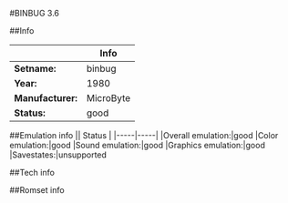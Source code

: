 #BINBUG 3.6

##Info

||Info|
|-----|-----|
|**Setname:**|binbug
|**Year:**|1980
|**Manufacturer:**|MicroByte
|**Status:**|good

##Emulation info
|| Status |
|-----|-----|
|Overall emulation:|good
|Color emulation:|good
|Sound emulation:|good
|Graphics emulation:|good
|Savestates:|unsupported

##Tech info

##Romset info

<!--- START OF EDITED COMMENT DO NOT TOUCH TEXT ABOVE-->
